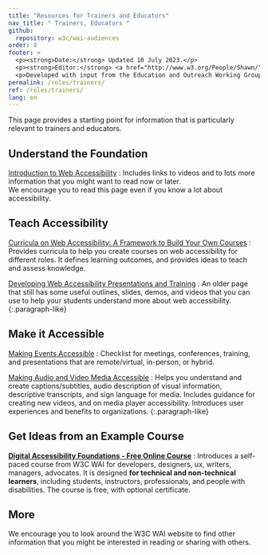 ```yaml
---
title: "Resources for Trainers and Educators"
nav_title: " Trainers, Educators "
github:
  repository: w3c/wai-audiences
order: 8
footer: >
  <p><strong>Date:</strong> Updated 10 July 2023.</p>
  <p><strong>Editor:</strong> <a href="http://www.w3.org/People/Shawn/">Shawn Lawton Henry</a>.</p>
  <p>Developed with input from the Education and Outreach Working Group (<a href="http://www.w3.org/WAI/EO/">EOWG</a>).</p>
permalink: /roles/trainers/
ref: /roles/trainers/
lang: en
---
```


This page provides a starting point for information that is particularly relevant to trainers and educators.

## Understand the Foundation

[Introduction to Web Accessibility](/fundamentals/accessibility-intro/)
: Includes links to videos and to lots more information that you might want to read now or later.<br/>We encourage you to read this page even if you know a lot about accessibility.

## Teach Accessibility

[Curricula on Web Accessibility: A Framework to Build Your Own Courses](https://www.w3.org/WAI/curricula/)
: Provides curricula to help you create courses on web accessibility for different roles. It defines learning outcomes, and provides ideas to teach and assess knowledge.

[Developing Web Accessibility Presentations and Training](/teach-advocate/accessibility-training/)
: An older page that still has some useful outlines, slides, demos, and videos that you can use to help your students understand more about web accessibility.
{:.paragraph-like}

## Make it Accessible

[Making Events Accessible](/teach-advocate/accessible-presentations/)
: Checklist for meetings, conferences, training, and presentations that are remote/virtual, in-person, or hybrid.

[Making Audio and Video Media Accessible](https://www.w3.org/WAI/media/av/)
: Helps you understand and create captions/subtitles, audio description of visual information, descriptive transcripts, and sign language for media. Includes guidance for creating new videos, and on media player accessibility. Introduces user experiences and benefits to organizations.
{:.paragraph-like}

## Get Ideas from an Example Course

**[Digital Accessibility Foundations - Free Online Course](/fundamentals/foundations-course/)**
: Introduces a self-paced course from W3C WAI for developers, designers, ux, writers, managers, advocates. It is designed **for technical and non-technical learners**, including students, instructors, professionals, and people with disabilities. The course is free, with optional certificate.

## More

We encourage you to look around the W3C WAI website to find other information that you might be interested in reading or sharing with others.
